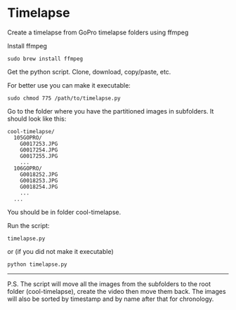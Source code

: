 # Timelapse
Create a timelapse from GoPro timelapse folders using ffmpeg

Install ffmpeg
```
sudo brew install ffmpeg
```

Get the python script. Clone, download, copy/paste, etc.

For better use you can make it executable:
```
sudo chmod 775 /path/to/timelapse.py
```

Go to the folder where you have the partitioned images in subfolders. It should look like this:

```
cool-timelapse/
  105GOPRO/
    G0017253.JPG
    G0017254.JPG
    G0017255.JPG
    ...
  106GOPRO/
    G0018252.JPG
    G0018253.JPG
    G0018254.JPG
    ...
  ...
```

You should be in folder cool-timelapse.

Run the script:
```
timelapse.py
```

or (if you did not make it executable)

```
python timelapse.py
```

------

P.S. The script will move all the images from the subfolders to the root folder (cool-timelapse), create the video then move them back. The images will also be sorted by timestamp and by name after that for chronology.
